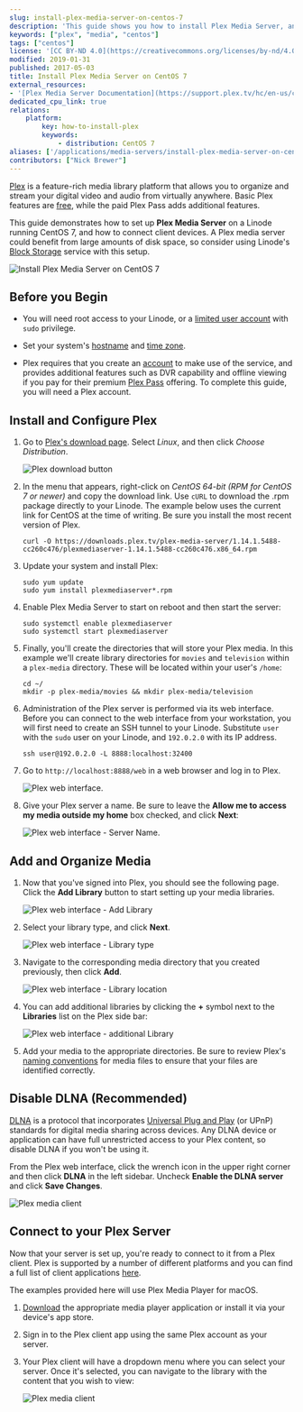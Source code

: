 ```yaml
---
slug: install-plex-media-server-on-centos-7
description: 'This guide shows you how to install Plex Media Server, an application that organizes and can stream your photos, videos, music, and more, on CentOS 7.'
keywords: ["plex", "media", "centos"]
tags: ["centos"]
license: '[CC BY-ND 4.0](https://creativecommons.org/licenses/by-nd/4.0)'
modified: 2019-01-31
published: 2017-05-03
title: Install Plex Media Server on CentOS 7
external_resources:
- '[Plex Media Server Documentation](https://support.plex.tv/hc/en-us/categories/200007567-Plex-Media-Server)'
dedicated_cpu_link: true
relations:
    platform:
        key: how-to-install-plex
        keywords:
            - distribution: CentOS 7
aliases: ['/applications/media-servers/install-plex-media-server-on-centos-7/']
contributors: ["Nick Brewer"]
---
```


[Plex](https://www.plex.tv/) is a feature-rich media library platform that allows you to organize and stream your digital video and audio from virtually anywhere. Basic Plex features are [free](https://support.plex.tv/articles/202526943-plex-free-vs-paid/), while the paid Plex Pass adds additional features.

This guide demonstrates how to set up **Plex Media Server** on a Linode running CentOS 7, and how to connect client devices. A Plex media server could benefit from large amounts of disk space, so consider using Linode's [Block Storage](/docs/products/storage/block-storage/) service with this setup.

![Install Plex Media Server on CentOS 7](install-plex-media-server-on-centos-7.png)


## Before you Begin

- You will need root access to your Linode, or a [limited user account](/docs/products/compute/compute-instances/guides/set-up-and-secure/#add-a-limited-user-account) with `sudo` privilege.

- Set your system's [hostname](/docs/products/compute/compute-instances/guides/set-up-and-secure/#configure-a-custom-hostname) and [time zone](/docs/products/compute/compute-instances/guides/set-up-and-secure/#set-the-timezone).

- Plex requires that you create an [account](https://www.plex.tv/features/) to make use of the service, and provides additional features such as DVR capability and offline viewing if you pay for their premium [Plex Pass](https://www.plex.tv/features/plex-pass/) offering. To complete this guide, you will need a Plex account.


## Install and Configure Plex

1.  Go to [Plex's download page](https://www.plex.tv/media-server-downloads/). Select *Linux*, and then click *Choose Distribution*.

    ![Plex download button](plex-download-button.png)

2.  In the menu that appears, right-click on *CentOS 64-bit (RPM for CentOS 7 or newer)* and copy the download link. Use `cURL` to download the .rpm package directly to your Linode. The example below uses the current link for CentOS at the time of writing. Be sure you install the most recent version of Plex.

        curl -O https://downloads.plex.tv/plex-media-server/1.14.1.5488-cc260c476/plexmediaserver-1.14.1.5488-cc260c476.x86_64.rpm

3.  Update your system and install Plex:

        sudo yum update
        sudo yum install plexmediaserver*.rpm

4.  Enable Plex Media Server to start on reboot and then start the server:

        sudo systemctl enable plexmediaserver
        sudo systemctl start plexmediaserver

5.  Finally, you'll create the directories that will store your Plex media. In this example we'll create library directories for `movies` and `television` within a `plex-media` directory. These will be located within your user's `/home`:

        cd ~/
        mkdir -p plex-media/movies && mkdir plex-media/television

6.  Administration of the Plex server is performed via its web interface. Before you can connect to the web interface from your workstation, you will first need to create an SSH tunnel to your Linode. Substitute `user` with the `sudo` user on your Linode, and `192.0.2.0` with its IP address.

        ssh user@192.0.2.0 -L 8888:localhost:32400

7.  Go to  `http://localhost:8888/web` in a web browser and log in to Plex.

    ![Plex web interface.](plex-browser-view.png)

8.  Give your Plex server a name. Be sure to leave the **Allow me to access my media outside my home** box checked, and click **Next**:

    ![Plex web interface - Server Name.](plex-server-name.png)


## Add and Organize Media

1.  Now that you've signed into Plex, you should see the following page. Click the **Add Library** button to start setting up your media libraries.

    ![Plex web interface - Add Library](plex-add-library.png)

1.  Select your library type, and click **Next**.

    ![Plex web interface - Library type](plex-library-type.png)

1.  Navigate to the corresponding media directory that you created previously, then click **Add**.

    ![Plex web interface - Library location](plex-library-location.png)

1.  You can add additional libraries by clicking the **+** symbol next to the **Libraries** list on the Plex side bar:

    ![Plex web interface - additional Library](plex-additional-library.png)

1.  Add your media to the appropriate directories. Be sure to review Plex's [naming conventions](https://support.plex.tv/hc/en-us/categories/200028098-Media-Preparation) for media files to ensure that your files are identified correctly.

## Disable DLNA (Recommended)

[DLNA](https://en.wikipedia.org/wiki/Digital_Living_Network_Alliance) is a protocol that incorporates [Universal Plug and Play](https://en.wikipedia.org/wiki/Universal_Plug_and_Play) (or UPnP) standards for digital media sharing across devices. Any DLNA device or application can have full unrestricted access to your Plex content, so disable DLNA if you won't be using it.

From the Plex web interface, click the wrench icon in the upper right corner and then click **DLNA** in the left sidebar. Uncheck **Enable the DLNA server** and click **Save Changes**.

![Plex media client](plex-dlna-disable.png)

## Connect to your Plex Server

Now that your server is set up, you're ready to connect to it from a Plex client. Plex is supported by a number of different platforms and you can find a full list of client applications [here](https://support.plex.tv/hc/en-us/categories/200006953-Plex-Apps).

The examples provided here will use Plex Media Player for macOS.

1.  [Download](https://www.plex.tv/downloads/) the appropriate media player application or install it via your device's app store.

1.  Sign in to the Plex client app using the same Plex account as your server.

1.  Your Plex client will have a dropdown menu where you can select your server. Once it's selected, you can navigate to the library with the content that you wish to view:

    ![Plex media client](plex-media-client.png)
